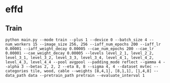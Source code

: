 # effd
## Train
`python main.py --mode train --plus 1 --device 0 --batch_size 4 --num_workers 15 --image_size 256, 256 --iaff_num_epochs 200 --iaff_lr 0.00001 --iaff_weight_decay 0.00005 --cae_num_epochs 200 --cae_lr 0.00001 --cae_weight_decay 0.00005 --levels level_2_1, level_2_2, level_3_1, level_3_2, level_3_3, level_3_4, level_4_1, level_4_2, level_4_3, level_4_4 --pool avgpool --padding_mode reflect --gamma 4 --alpha 3 --betas 2, 2, 2 --eta 8, 8 --sigma 4, 4 --dataset mvtec --categories tile, wood, cable --weights [8,4,1], [8,1,1], [1,4,8] --data_path data --pretrain_path pretrain --evaluate_interval 1`
